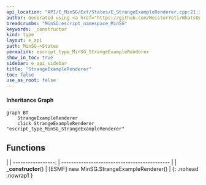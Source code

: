 ```yaml
---
api_location: "API/E_MinSG/Ext/States/E_StrangeExampleRenderer.cpp:21:33"
author: Generated using <a href="https://github.com/MeisterYeti/WhatsUpDoc">WhatsUpDoc</a>
breadcrumbs: "MinSG:escript_namespace_MinSG"
keywords: _constructor
kind: type
layout: e_api
path: MinSG->States
permalink: escript_type_MinSG_StrangeExampleRenderer
show_in_toc: true
sidebar: e_api_sidebar
title: "StrangeExampleRenderer"
toc: false
use_as_root: false
---
```


#### Inheritance Graph

```mermaid
graph BT
	StrangeExampleRenderer
	click StrangeExampleRenderer "escript_type_MinSG_StrangeExampleRenderer"
```

## Functions

|
| -----------------: | -------------------------------------------- | 
| **_constructor**() | [ESMF] new MinSG.StrangeExampleRenderer()    | 
{: .nohead .nowrap1 }

